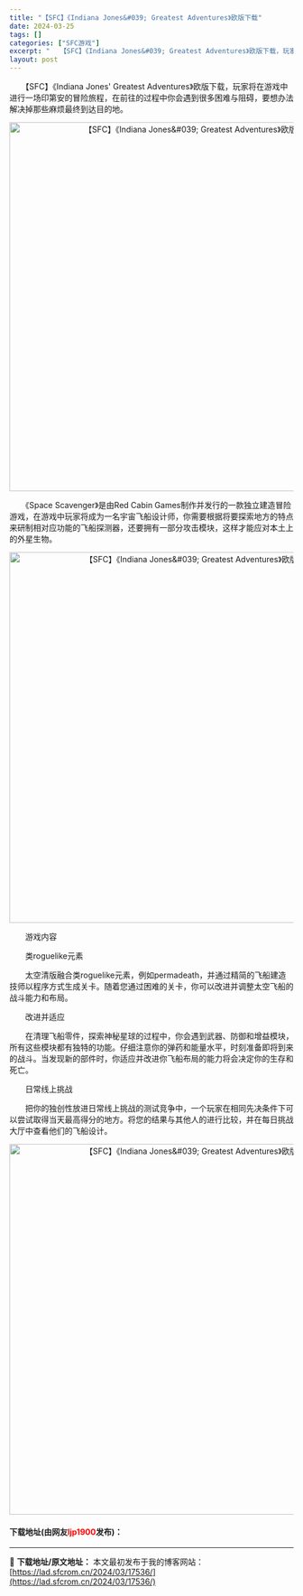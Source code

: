 ```yaml
---
title: "【SFC】《Indiana Jones&#039; Greatest Adventures》欧版下载"
date: 2024-03-25
tags: []
categories: ["SFC游戏"]
excerpt: "　　【SFC】《Indiana Jones&#039; Greatest Adventures》欧版下载，玩家将在游戏中进行一场印第安的冒险旅程，在前往的过程中你会遇到很多困难与阻碍，要想办法解决掉那些麻烦最终到达目的地。 　　《Space Scavenger》是由Red Cabin Games制作并&hellip;"
layout: post
---
```


 <p>　　【SFC】《Indiana Jones&#39; Greatest Adventures》欧版下载，玩家将在游戏中进行一场印第安的冒险旅程，在前往的过程中你会遇到很多困难与阻碍，要想办法解决掉那些麻烦最终到达目的地。</p> <p align="center"><img align="" border="0" src="https://lad.sfcrom.cn/wp-content/uploads/2024/03/20240324_6600ba765be3b.png" width="654" alt="【SFC】《Indiana Jones&amp;#039; Greatest Adventures》欧版下载" /></p> <p>　　《Space Scavenger》是由Red Cabin Games制作并发行的一款独立建造冒险游戏，在游戏中玩家将成为一名宇宙飞船设计师，你需要根据将要探索地方的特点来研制相对应功能的飞船探测器，还要拥有一部分攻击模块，这样才能应对本土上的外星生物。</p> <p align="center"><img align="" border="0" src="https://lad.sfcrom.cn/wp-content/uploads/2024/03/20240324_6600ba7d09dc3.png" width="657" alt="【SFC】《Indiana Jones&amp;#039; Greatest Adventures》欧版下载" /></p> <p>　　游戏内容</p> <p>　　类roguelike元素</p> <p>　　太空清版融合类roguelike元素，例如permadeath，并通过精简的飞船建造技师以程序方式生成关卡。随着您通过困难的关卡，你可以改进并调整太空飞船的战斗能力和布局。</p> <p>　　改进并适应</p> <p>　　在清理飞船零件，探索神秘星球的过程中，你会遇到武器、防御和增益模块，所有这些模块都有独特的功能。仔细注意你的弹药和能量水平，时刻准备即将到来的战斗。当发现新的部件时，你适应并改进你飞船布局的能力将会决定你的生存和死亡。</p> <p>　　日常线上挑战</p> <p>　　把你的独创性放进日常线上挑战的测试竞争中，一个玩家在相同先决条件下可以尝试取得当天最高得分的地方。将您的结果与其他人的进行比较，并在每日挑战大厅中查看他们的飞船设计。</p> <p align="center"><img align="" border="0" src="https://lad.sfcrom.cn/wp-content/uploads/2024/03/20240324_6600ba7e5948b.png" width="657" alt="【SFC】《Indiana Jones&amp;#039; Greatest Adventures》欧版下载" /></p> <p><h4>下载地址(由网友<font color="red">ljp1900</font>发布)：</h4></p> 

---
📖 **下载地址/原文地址：** 本文最初发布于我的博客网站：[https://lad.sfcrom.cn/2024/03/17536/](https://lad.sfcrom.cn/2024/03/17536/)
